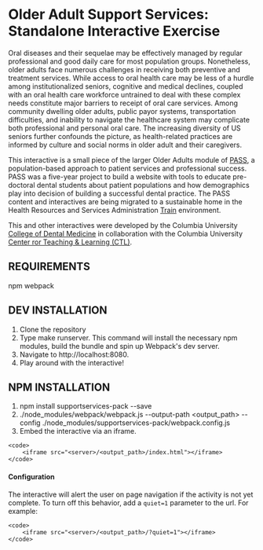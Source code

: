 Older Adult Support Services: Standalone Interactive Exercise 
==========

Oral diseases and their sequelae may be effectively managed by regular professional and good daily care for most population groups. Nonetheless, older adults face numerous challenges in receiving both preventive and treatment services. While access to oral health care may be less of a hurdle among institutionalized seniors, cognitive and medical declines, coupled with an oral health care workforce untrained to deal with these complex needs constitute major barriers to receipt of oral care services. Among community dwelling older adults, public payor systems, transportation difficulties, and inability to navigate the healthcare system may complicate both professional and personal oral care. The increasing diversity of US seniors further confounds the picture, as health-related practices are informed by culture and social norms in older adult and their caregivers.

This interactive is a small piece of the larger Older Adults module of [PASS](https://pass.ccnmtl.columbia.edu), a population-based approach to patient services and professional success. PASS was a five-year project to build a website with tools to educate pre-doctoral dental students about patient populations and how demographics play into decision of building a successful dental practice. The PASS content and interactives are being migrated to a sustainable home in the Health Resources and Services Administration [Train](https://www.train.org/) environment.

This and other interactives were developed by the Columbia University [College of Dental Medicine](http://dental.columbia.edu/) in collaboration with the Columbia University [Center ror Teaching & Learning (CTL)](http://ctl.columbia.edu).

REQUIREMENTS
------------
npm
webpack

DEV INSTALLATION
------------
1. Clone the repository
2. Type make runserver. This command will install the necessary npm modules, build the bundle and spin up Webpack's dev server.
3. Navigate to http://localhost:8080.
4. Play around with the interactive!

NPM INSTALLATION
------------
1. npm install supportservices-pack --save
2. ./node_modules/webpack/webpack.js --output-path <output_path> --config ./node_modules/supportservices-pack/webpack.config.js
3. Embed the interactive via an iframe.

```
<code>
	<iframe src="<server>/<output_path>/index.html"></iframe>
</code>
```

#### Configuration
The interactive will alert the user on page navigation if the activity is not yet complete. To turn off this behavior, add a ```quiet=1``` parameter to the url. For example:

```
<code>
    <iframe src="<server>/<output_path>/?quiet=1"></iframe>
</code>
```